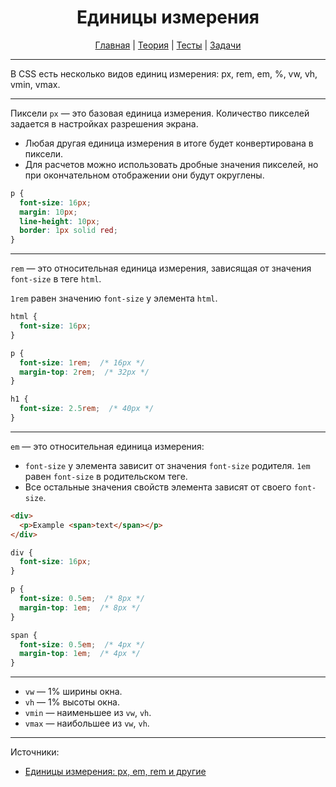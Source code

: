 <div align="center">

# Единицы измерения

[Главная](https://github.com/M0n0mah/css)
|
[Теория](/theory/README.md)
|
[Тесты](/tests/README.md)
|
[Задачи](/tasks/README.md)

</div>

---

В CSS есть несколько видов единиц измерения: px, rem, em, %, vw, vh, vmin, vmax.

---

Пиксели `px` — это базовая единица измерения. Количество пикселей задается в настройках разрешения экрана.

* Любая другая единица измерения в итоге будет конвертирована в пиксели.
* Для расчетов можно использовать дробные значения пикселей, но при окончательном отображении они будут округлены.

```css
p {
  font-size: 16px;
  margin: 10px;
  line-height: 10px;
  border: 1px solid red;
}
```

---

`rem` — это относительная единица измерения, зависящая от значения `font-size` в теге `html`.

`1rem` равен значению `font-size` у элемента `html`.

```css
html {
  font-size: 16px;
}

p {
  font-size: 1rem;  /* 16px */
  margin-top: 2rem;  /* 32px */
}

h1 {
  font-size: 2.5rem;  /* 40px */
}
```

---

`em` — это относительная единица измерения:
* `font-size` у элемента зависит от значения `font-size` родителя. `1em` равен `font-size` в родительском теге.
* Все остальные значения свойств элемента зависят от своего `font-size`.

```html
<div>
  <p>Example <span>text</span></p>
</div>
```

```css
div {
  font-size: 16px;
}

p {
  font-size: 0.5em;  /* 8px */
  margin-top: 1em;  /* 8px */
}

span {
  font-size: 0.5em;  /* 4px */
  margin-top: 1em;  /* 4px */
}
```

---

* `vw` — 1% ширины окна.
* `vh` — 1% высоты окна.
* `vmin` — наименьшее из `vw`, `vh`.
* `vmax` — наибольшее из `vw`, `vh`.

---

Источники:
* [Единицы измерения: px, em, rem и другие](https://learn.javascript.ru/css-units)
